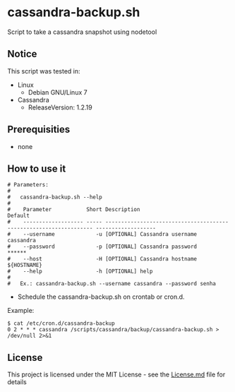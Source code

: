 # cassandra-backup.sh

Script to take a cassandra snapshot using nodetool

## Notice

This script was tested in:

* Linux
  * Debian GNU/Linux 7
* Cassandra
  * ReleaseVersion: 1.2.19

## Prerequisities

* none

## How to use it

```
# Parameters:
#
#   cassandra-backup.sh --help
#
#    Parameter           Short Description                                                        Default
#    ------------------- ----- ------------------------------------------------------------------ -------------------
#    --username             -u [OPTIONAL] Cassandra username                                      cassandra
#    --password             -p [OPTIONAL] Cassandra password                                      ******
#    --host                 -H [OPTIONAL] Cassandra hostname                                      ${HOSTNAME}
#    --help                 -h [OPTIONAL] help
#
#   Ex.: cassandra-backup.sh --username cassandra --password senha
```

* Schedule the cassandra-backup.sh on crontab or cron.d. 

Example:
```
$ cat /etc/cron.d/cassandra-backup
0 2 * * * cassandra /scripts/cassandra/backup/cassandra-backup.sh > /dev/null 2>&1
```

## License

This project is licensed under the MIT License - see the [License.md](License.md) file for details

